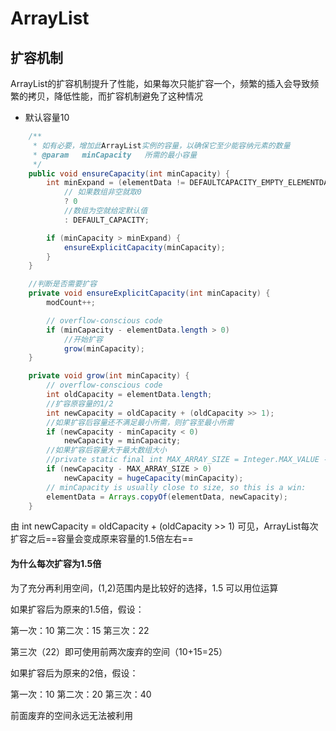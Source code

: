 # ArrayList

## 扩容机制

ArrayList的扩容机制提升了性能，如果每次只能扩容一个，频繁的插入会导致频繁的拷贝，降低性能，而扩容机制避免了这种情况

- 默认容量10

```java
    /**
     * 如有必要，增加此ArrayList实例的容量，以确保它至少能容纳元素的数量
     * @param   minCapacity   所需的最小容量
     */
    public void ensureCapacity(int minCapacity) {
        int minExpand = (elementData != DEFAULTCAPACITY_EMPTY_ELEMENTDATA)
            // 如果数组非空就取0
            ? 0
            //数组为空就给定默认值
            : DEFAULT_CAPACITY;

        if (minCapacity > minExpand) {
            ensureExplicitCapacity(minCapacity);
        }
    }

	//判断是否需要扩容
    private void ensureExplicitCapacity(int minCapacity) {
        modCount++;

        // overflow-conscious code
        if (minCapacity - elementData.length > 0)
            //开始扩容
            grow(minCapacity);
    }

    private void grow(int minCapacity) {
        // overflow-conscious code
        int oldCapacity = elementData.length;
        //扩容原容量的1/2
        int newCapacity = oldCapacity + (oldCapacity >> 1);
        //如果扩容后容量还不满足最小所需，则扩容至最小所需
        if (newCapacity - minCapacity < 0)
            newCapacity = minCapacity;
        //如果扩容后容量大于最大数组大小
        //private static final int MAX_ARRAY_SIZE = Integer.MAX_VALUE - 8;
        if (newCapacity - MAX_ARRAY_SIZE > 0)
            newCapacity = hugeCapacity(minCapacity);
        // minCapacity is usually close to size, so this is a win:
        elementData = Arrays.copyOf(elementData, newCapacity);
    }
```

由 int newCapacity = oldCapacity + (oldCapacity >> 1) 可见，ArrayList每次扩容之后==容量会变成原来容量的1.5倍左右==

#### 为什么每次扩容为1.5倍

为了充分再利用空间，(1,2)范围内是比较好的选择，1.5 可以用位运算

如果扩容后为原来的1.5倍，假设：

第一次：10	第二次：15	第三次：22

第三次（22）即可使用前两次废弃的空间（10+15=25）

如果扩容后为原来的2倍，假设：

第一次：10	第二次：20	第三次：40

前面废弃的空间永远无法被利用